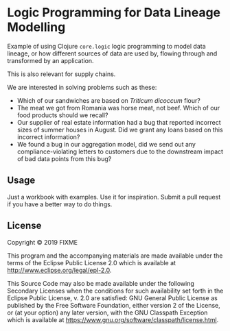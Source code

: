 # Logic Programming for Data Lineage Modelling

Example of using Clojure `core.logic` logic programming to model data
lineage, or how different sources of data are used by, flowing through
and transformed by an application. 

This is also relevant for supply chains.

We are interested in solving problems such as these:

- Which of our sandwiches are based on _Triticum dicoccum_ flour?
- The meat we got from Romania was horse meat, not beef. Which
  of our food products should we recall?
- Our supplier of real estate information had a bug that reported
  incorrect sizes of summer houses in August. Did we grant any
  loans based on this incorrect information?
- We found a bug in our aggregation model, did we send out any
  compliance-violating letters to customers due to the downstream
  impact of bad data points from this bug?


## Usage

Just a workbook with examples. Use it for inspiration. Submit a pull
request if you have a better way to do things.

## License

Copyright © 2019 FIXME

This program and the accompanying materials are made available under the
terms of the Eclipse Public License 2.0 which is available at
http://www.eclipse.org/legal/epl-2.0.

This Source Code may also be made available under the following Secondary
Licenses when the conditions for such availability set forth in the Eclipse
Public License, v. 2.0 are satisfied: GNU General Public License as published by
the Free Software Foundation, either version 2 of the License, or (at your
option) any later version, with the GNU Classpath Exception which is available
at https://www.gnu.org/software/classpath/license.html.

